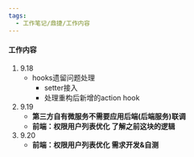 ```yaml
---
tags:
  - 工作笔记/鼎捷/工作内容
---
```

#### 工作内容
1. 9.18
	- hooks遗留问题处理
		- setter接入
		- 处理重构后新增的action hook
2. 9.19
	- **第三方自有微服务不需要应用后端(后端服务)联调**
	- **前端：权限用户列表优化 了解之前这块的逻辑**
3. 9.20
	- **前端：权限用户列表优化 需求开发&自测**